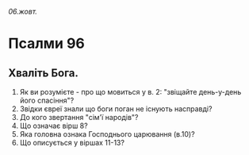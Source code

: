 
_06.жовт._

# Псалми 96

## Хваліть Бога.
1. Як ви розумієте - про що мовиться у в. 2: "звіщайте день-у-день його спасіння"?
2. Звідки євреї знали що боги поган не існують насправді?
3. До кого звертання "сім'ї народів"?
4. Що означає вірш 8?
5. Яка головна ознака Господнього царювання (в.10)?
6. Що описується у віршах 11-13?
